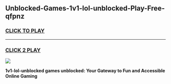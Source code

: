 
## Unblocked-Games-1v1-lol-unblocked-Play-Free-qfpnz
<h3>
<a href="https://premium76.site?title=1v1-lol-unblocked&ref=18A1">CLICK TO PLAY</a></h3>
<hr>

<h3>
<a href="https://premium76.site?title=1v1-lol-unblocked&ref=18A1">CLICK 2 PLAY</a>
  
</h3>

<a href="https://premium76.site?title=1v1-lol-unblocked&ref=18A1"><img src="https://clearcache.store/games.png"></a>


**1v1-lol-unblocked games unblocked: Your Gateway to Fun and Accessible Online Gaming**

